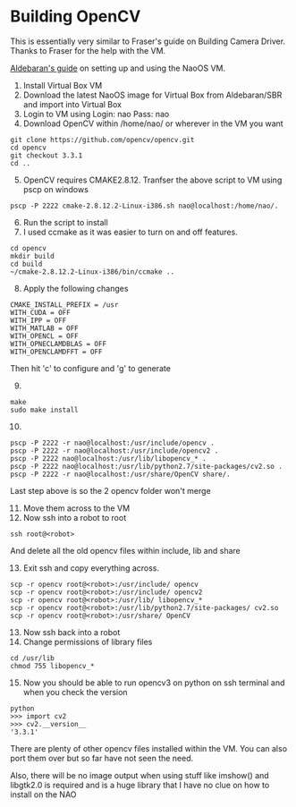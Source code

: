 # Building OpenCV
This is essentially very similar to Fraser's guide on Building Camera Driver. Thanks to Fraser for the help with the VM.

[Aldebaran's guide](http://doc.aldebaran.com/2-1/dev/tools/vm-setup.html) on setting up and using the NaoOS VM.
1. Install Virtual Box VM
2. Download the latest NaoOS image for Virtual Box from Aldebaran/SBR and import into Virtual Box
3. Login to VM using Login: nao Pass: nao
4. Download OpenCV within /home/nao/ or wherever in the VM you want
```
git clone https://github.com/opencv/opencv.git
cd opencv 
git checkout 3.3.1 
cd ..
```
5. OpenCV requires CMAKE2.8.12. Tranfser the above script to VM using pscp on windows
```
pscp -P 2222 cmake-2.8.12.2-Linux-i386.sh nao@localhost:/home/nao/.
```
6. Run the script to install
7. I used ccmake as it was easier to turn on and off features. 
```
cd opencv
mkdir build
cd build
~/cmake-2.8.12.2-Linux-i386/bin/ccmake ..
```
8. Apply the following changes
```
CMAKE_INSTALL_PREFIX = /usr
WITH_CUDA = OFF
WITH_IPP = OFF
WITH_MATLAB = OFF
WITH_OPENCL = OFF
WITH_OPNECLAMDBLAS = OFF
WITH_OPENCLAMDFFT = OFF
```

Then hit 'c' to configure and 'g' to generate

9. 
```
make
sudo make install
```
10. 
```
pscp -P 2222 -r nao@localhost:/usr/include/opencv .
pscp -P 2222 -r nao@localhost:/usr/include/opencv2 .
pscp -P 2222 nao@localhost:/usr/lib/libopencv_* .
pscp -P 2222 nao@localhost:/usr/lib/python2.7/site-packages/cv2.so .
pscp -P 2222 -r nao@localhost:/usr/share/OpenCV share/.
```
Last step above is so the 2 opencv folder won't merge

11. Move them across to the VM
12. Now ssh into a robot to root
```
ssh root@<robot>
```
And delete all the old opencv files within include, lib and share

13. Exit ssh and copy everything across. 
```
scp -r opencv root@<robot>:/usr/include/ opencv
scp -r opencv root@<robot>:/usr/include/ opencv2
scp -r opencv root@<robot>:/usr/lib/ libopencv_*
scp -r opencv root@<robot>:/usr/lib/python2.7/site-packages/ cv2.so
scp -r opencv root@<robot>:/usr/share/ OpenCV
```
13. Now ssh back into a robot
14. Change permissions of library files
```
cd /usr/lib
chmod 755 libopencv_*
```
15. Now you should be able to run opencv3 on python on ssh terminal and when you check the version
```
python
>>> import cv2
>>> cv2.__version__
'3.3.1'
```
There are plenty of other opencv files installed within the VM. You can also port them over but so far have not seen the need.

Also, there will be no image output when using stuff like imshow() and libgtk2.0 is required and is a huge library that I have no clue on how to install on the NAO